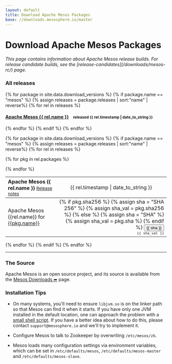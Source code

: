 ```yaml
---
layout: default
title: Download Apache Mesos Packages
base: //downloads.mesosphere.io/master
---
```


<div class="page-header">
  <h1>Download Apache Mesos Packages</h1>
</div>

<em>
This page contains information about Apache Mesos release builds. For release candidate builds, see the [release-candidates](/downloads/mesos-rc/) page.
</em>

### All releases

{% for package in site.data.download_versions %}
{% if package.name == "mesos" %}
{% assign releases = package.releases | sort:"name" | reverse%}
{% for rel in releases %}
<h4>
  <a href="#apache-mesos-{{ rel.name }}" title="Show packages for Apache Mesos {{ rel.name }}">Apache Mesos {{ rel.name }}</a>&nbsp;&nbsp;&nbsp;
  <small>released
    <time datetime="{{ rel.timestamp | date_to_xmlschema }}">{{ rel.timestamp | date_to_string }}</time>
  </small>
</h4>
{% endfor %}
{% endif %}
{% endfor %}

{% for package in site.data.download_versions %}
{% if package.name == "mesos" %}
{% assign releases = package.releases | sort:"name" | reverse%}
{% for rel in releases %}
<div id="apache-mesos-{{ rel.release_group }}"></div>
<table class="table table-striped" id="apache-mesos-{{ rel.name }}">
  <thead>
    <tr>
      <th valign="bottom" align="left">
        <span class="h4">Apache Mesos {{ rel.name }}</span>
        <small style="font-weight:normal;">
          <a href="{{ rel.announcement }}" title="Release notes for Apache Mesos {{ rel.name }}">Release notes</a>
        </small>
      </th>
      <th class="text-right">
        <span title="Release date for Apache Mesos {{ rel.name }}" style="font-weight:normal;">
          <time datetime="{{ rel.timestamp | date_to_xmlschema }}">{{ rel.timestamp | date_to_string  }}</time>
        </span>
      </th>
    </tr>
  </thead>
  <tbody>

  {% for pkg in rel.packages %}
  <tr>
    <td style="vertical-align:middle;">Apache Mesos {{rel.name}} for
      <a href="http://repos.mesosphere.com/{{ pkg.path }}" title="Apache Mesos {{rel.name}} for {{pkg.name}}">{{pkg.name}}</a>
    </td>
    <td align="right">
      {% if pkg.sha256 %}
        {% assign sha = "SHA 256" %}
        {% assign sha_val = pkg.sha256 %}
      {% else %}
        {% assign sha = "SHA" %}
        {% assign sha_val = pkg.sha %}
      {% endif %}
      <button class="btn btn-link" data-toggle="collapse" data-target="#{{ sha_val }}" aria-expanded="false" aria-controls="{{ sha_val }}">
        {{ sha }}
      </button>
      <div class="collapse" id="{{ sha_val }}">
        <small style="font-family:monospace"> {{ sha_val }} </small>
      </div>
    </td>
  </tr>
  {% endfor %}
  </tbody>
</table>
{% endfor %}
{% endif %}
{% endfor %}

---

### The Source
Apache Mesos is an open source project, and its source is available from the
[Mesos Downloads ➦](https://mesos.apache.org/downloads/) page.

### Installation Tips

* On many systems, you'll need to ensure `libjvm.so` is on the linker path so
  that Mesos can find it when it starts. If you have only one JVM installed in
  the default location, one can approach the problem with a
  [small shell script](https://gist.github.com/solidsnack/7569266).
  If you have a better idea about how to do this, please contact
  `support@mesosphere.io` and we'll try to implement it.

* Configure Mesos to talk to Zookeeper by overwriting `/etc/mesos/zk`.

* Mesos loads many configuration settings via environment variables, which can
  be set in `/etc/defaults/mesos`, `/etc/defaults/mesos-master` and
  `/etc/defaults/mesos-slave`.
